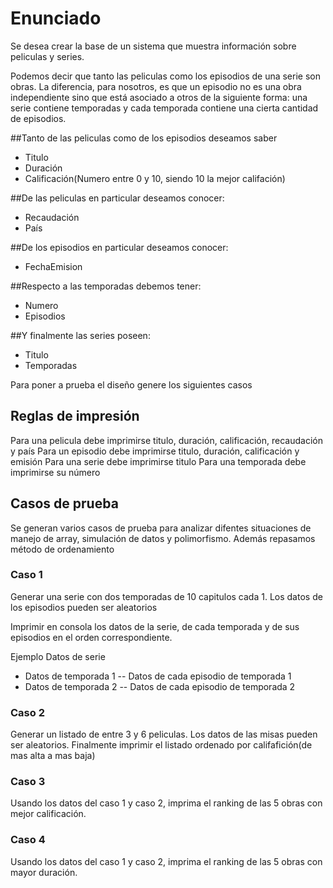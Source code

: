 # Enunciado

Se desea crear la base de un sistema que muestra información sobre peliculas y series.

Podemos decir que tanto las peliculas como los episodios de una serie son obras. La diferencia, para nosotros, es que un episodio no es una obra independiente sino que está asociado a otros de la siguiente forma: una serie contiene temporadas y cada temporada contiene una cierta cantidad de episodios.

##Tanto de las peliculas como de los episodios deseamos saber
* Titulo
* Duración
* Calificación(Numero entre 0 y 10, siendo 10 la mejor califación)

##De las peliculas en particular deseamos conocer:
* Recaudación
* País

##De los episodios en particular deseamos conocer:
* FechaEmision

##Respecto a las temporadas debemos tener:
* Numero
* Episodios

##Y finalmente las series poseen:
* Titulo
* Temporadas

Para poner a prueba el diseño genere los siguientes casos

## Reglas de impresión
Para una pelicula debe imprimirse titulo, duración, calificación, recaudación y país
Para un episodio debe imprimirse titulo, duración, calificación y emisión
Para una serie debe imprimirse titulo
Para una temporada debe imprimirse su número


## Casos de prueba
Se generan varios casos de prueba para analizar difentes situaciones de manejo de array, simulación de datos y polimorfismo. Además repasamos método de ordenamiento

### Caso 1
Generar una serie con dos temporadas de 10 capitulos cada 1. Los datos de los episodios pueden ser aleatorios

Imprimir en consola los datos de la serie, de cada temporada y de sus episodios en el orden correspondiente.

Ejemplo
Datos de serie
- Datos de temporada 1
-- Datos de cada episodio de temporada 1
- Datos de temporada 2 
-- Datos de cada episodio de temporada 2

### Caso 2
Generar un listado de entre 3 y 6 peliculas. Los datos de las misas pueden ser aleatorios. Finalmente imprimir el listado ordenado por califafición(de mas alta a mas baja)


### Caso 3
Usando los datos del caso 1 y caso 2, imprima el ranking de las 5 obras con mejor calificación.


### Caso 4
Usando los datos del caso 1 y caso 2, imprima el ranking de las 5 obras con mayor duración.